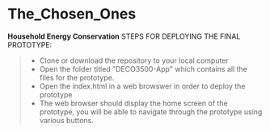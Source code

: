 # The_Chosen_Ones
**Household Energy Conservation**
STEPS FOR DEPLOYING THE FINAL PROTOTYPE:
>* Clone or download the repository to your local computer
>* Open the folder titled "DECO3500-App" which contains all the files for the prototype.
>* Open the index.html in a web browswer in order to deploy the prototype
>* The web browser should display the home screen of the prototype, you will be able to navigate through the prototype using various buttons.
